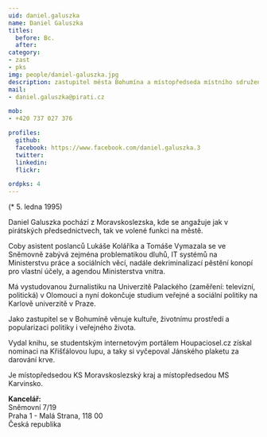 ```yaml
---
uid: daniel.galuszka
name: Daniel Galuszka
titles:
  before: Bc. 
  after: 
category:
- zast
- pks
img: people/daniel-galuszka.jpg
description: zastupitel města Bohumína a místopředseda místního sdružení Karvinsko a místopředseda krajského sdružení Moravskoslezského kraje
mail:
- daniel.galuszka@pirati.cz 

mob: 
- +420 737 027 376

profiles:
  github:
  facebook: https://www.facebook.com/daniel.galuszka.3
  twitter:
  linkedin:
  flickr:

ordpks: 4
---
```


(* 5. ledna 1995)

Daniel Galuszka pochází z Moravskoslezska, kde se angažuje jak v pirátských předsednictvech, tak ve volené funkci na městě.

Coby asistent poslanců Lukáše Koláříka a Tomáše Vymazala se ve Sněmovně zabývá zejména problematikou dluhů, IT systémů na Ministerstvu práce a sociálních věcí, nadále dekriminalizací pěstění konopí pro vlastní účely, a agendou Ministerstva vnitra.

Má vystudovanou žurnalistiku na Univerzitě Palackého (zaměření: televizní, politická) v Olomouci a nyní dokončuje studium veřejné a sociální politiky na Karlově univerzitě v Praze.

Jako zastupitel se v Bohumíně věnuje kultuře, životnímu prostředí a popularizaci politiky i veřejného života.

Vydal knihu, se studentským internetovým portálem Houpaciosel.cz získal nominaci na Křišťálovou lupu, a taky si vyčepoval Jánského plaketu za darování krve.

Je místopředsedou KS Moravskoslezský kraj a místopředsedou MS Karvinsko.

__Kancelář:__  
Sněmovní 7/19  
Praha 1 - Malá Strana, 118 00  
Česká republika  

